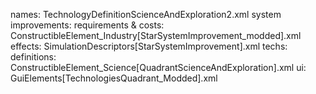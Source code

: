 names: TechnologyDefinitionScienceAndExploration2.xml 
system improvements: 
	requirements & costs: ConstructibleElement_Industry[StarSystemImprovement_modded].xml
	effects: SimulationDescriptors[StarSystemImprovement].xml
techs: 
	definitions: ConstructibleElement_Science[QuadrantScienceAndExploration].xml
	ui: GuiElements[TechnologiesQuadrant_Modded].xml
